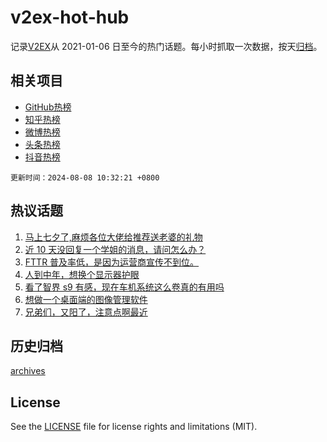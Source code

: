 # v2ex-hot-hub

 记录[V2EX](https://www.v2ex.com/)从 2021-01-06 日至今的热门话题。每小时抓取一次数据，按天[归档](archives)。
 
 ## 相关项目

- [GitHub热榜](https://github.com/it985/github-hot-hub)
- [知乎热榜](https://github.com/it985/zhihu-hot-hub)
- [微博热榜](https://github.com/it985/weibo-hot-hub)
- [头条热榜](https://github.com/it985/toutiao-hot-hub)
- [抖音热榜](https://github.com/it985/douyin-hot-hub)


 `更新时间：2024-08-08 10:32:21 +0800`

## 热议话题

1. [马上七夕了,麻烦各位大佬给推荐送老婆的礼物](https://www.v2ex.com/t/1063151)
1. [近 10 天没回复一个学姐的消息，请问怎么办？](https://www.v2ex.com/t/1063156)
1. [FTTR 普及率低，是因为运营商宣传不到位。](https://www.v2ex.com/t/1063282)
1. [人到中年，想换个显示器护眼](https://www.v2ex.com/t/1063167)
1. [看了智界 s9 有感，现在车机系统这么卷真的有用吗](https://www.v2ex.com/t/1063372)
1. [想做一个桌面端的图像管理软件](https://www.v2ex.com/t/1063141)
1. [兄弟们，又阳了，注意点啊最近](https://www.v2ex.com/t/1063161)

## 历史归档

[archives](archives)

## License

See the [LICENSE](LICENSE) file for license rights and limitations (MIT).
